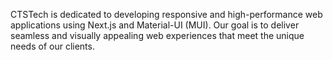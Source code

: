 CTSTech is dedicated to developing responsive and high-performance web applications using Next.js and Material-UI (MUI). Our goal is to deliver seamless and visually appealing web experiences that meet the unique needs of our clients.